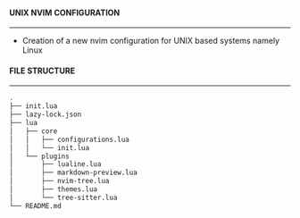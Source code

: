 #### UNIX NVIM CONFIGURATION

---

* Creation of a new nvim configuration for UNIX based systems namely Linux

#### FILE STRUCTURE

---

```bash
.
├── init.lua
├── lazy-lock.json
├── lua
│   ├── core
│   │   ├── configurations.lua
│   │   └── init.lua
│   └── plugins
│       ├── lualine.lua
│       ├── markdown-preview.lua
│       ├── nvim-tree.lua
│       ├── themes.lua
│       └── tree-sitter.lua
└── README.md
```

